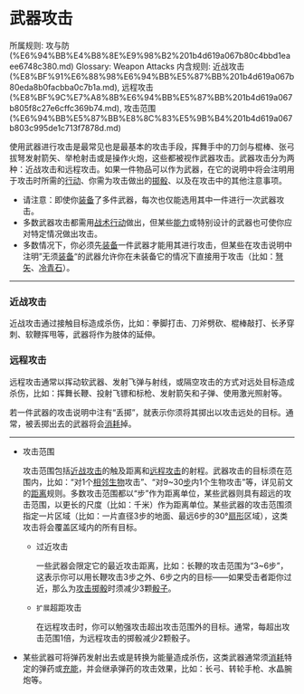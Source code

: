 # 武器攻击

所属规则: 攻与防 (%E6%94%BB%E4%B8%8E%E9%98%B2%201b4d619a067b80c4bbd1eaee6748c380.md)
Glossary: Weapon Attacks
内含规则: 近战攻击 (%E8%BF%91%E6%88%98%E6%94%BB%E5%87%BB%201b4d619a067b80eda8b0facbba0c7b1a.md), 远程攻击 (%E8%BF%9C%E7%A8%8B%E6%94%BB%E5%87%BB%201b4d619a067b805f8c27e6cffc369b74.md), 攻击范围 (%E6%94%BB%E5%87%BB%E8%8C%83%E5%9B%B4%201b4d619a067b803c995de1c713f7878d.md)

使用武器进行攻击是最常见也是最基本的攻击手段，挥舞手中的刀剑与棍棒、张弓拔弩发射箭矢、举枪射击或是操作火炮，这些都被视作武器攻击。武器攻击分为两种：近战攻击和远程攻击。如果一件物品可以作为武器，在它的说明中将会注明用于攻击时所需的[行动](%E8%A1%8C%E5%8A%A8%201b5d619a067b80358481f4e8946e320c.md)、你需为攻击做出的[掷骰](%E6%8E%B7%E9%AA%B0%201b3d619a067b80f89c53e38483e535c4.md)、以及在攻击中的其他注意事项。

- 请注意：即使你[装备](%E8%A3%85%E5%A4%87%201b3d619a067b80f99057fe3412922dd5.md)了多件武器，每次也仅能选用其中一件进行一次武器攻击。
- 多数武器攻击都需用[战术行动](%E6%88%98%E6%9C%AF%E8%A1%8C%E5%8A%A8%201b3d619a067b8051b6eaffd160aee01c.md)做出，但某些[能力](%E8%83%BD%E5%8A%9B%201b3d619a067b80139849d21869c19f49.md)或特别设计的武器也可使你应对特定情况做出攻击。
- 多数情况下，你必须先[装备](%E8%A3%85%E5%A4%87%201b3d619a067b80f99057fe3412922dd5.md)一件武器才能用其进行攻击，但某些在攻击说明中注明”无须[装备](%E8%A3%85%E5%A4%87%201b3d619a067b80f99057fe3412922dd5.md)“的武器允许你在未装备它的情况下直接用于攻击（比如：[弩矢](https://www.notion.so/1bbd619a067b80b0bd28daea5c3ffc0c?pvs=21)、[冷青石](https://www.notion.so/1b6d619a067b80089305e48ab3fb2b3b?pvs=21)）。

---

### 近战攻击

近战攻击通过接触目标造成杀伤，比如：拳脚打击、刀斧劈砍、棍棒敲打、长矛穿刺、软鞭挥甩等，武器将作为肢体的延伸。

### 远程攻击

远程攻击通常以挥动软武器、发射飞弹与射线，或隔空攻击的方式对远处目标造成杀伤，比如：挥舞长鞭、投射飞镖和标枪、发射箭矢和子弹、使用激光照射等。

若一件武器的攻击说明中注有“丢掷”，就表示你须将其掷出以攻击远处的目标。通常，被丢掷出去的武器将会[消耗](%E6%B6%88%E8%80%97%201b3d619a067b80789d16e44120e1be39.md)掉。

---

- 攻击范围
    
    
    攻击范围包括[近战攻击](%E8%BF%91%E6%88%98%E6%94%BB%E5%87%BB%201b4d619a067b80eda8b0facbba0c7b1a.md)的触及距离和[远程攻击](%E8%BF%9C%E7%A8%8B%E6%94%BB%E5%87%BB%201b4d619a067b805f8c27e6cffc369b74.md)的射程。武器攻击的目标须在范围内，比如：“对1个[相邻](%E7%9B%B8%E9%82%BB%201b3d619a067b80d2b1c3cebda0c3ed6f.md)[生物](%E7%94%9F%E7%89%A9%201b3d619a067b80d0bbe1d113bf20ff1f.md)攻击”、“对9~30[步](%E6%AD%A5%201b3d619a067b800fb1cfe9f0ef45b9ef.md)内1个生物攻击”等，详见前文的[距离](%E4%BD%8D%E7%BD%AE%E4%B8%8E%E8%B7%9D%E7%A6%BB%201b3d619a067b805198ace5211c15da45.md)规则。多数攻击范围都以“步”作为距离单位，某些武器则具有超远的攻击范围，以更长的尺度（比如：千米）作为距离单位。某些武器的攻击范围须指定一片区域（比如：一片直径3步的地面、最远6步的30°[扇形](%E6%89%87%E5%BD%A2%201b3d619a067b801f9c36ededc215d9c0.md)区域），这类攻击将会覆盖区域内的所有目标。
    
    - 过近攻击
        
        
        一些武器会限定它的最近攻击距离，比如：长鞭的攻击范围为“3~6步”，这表示你可以用长鞭攻击3步之外、6步之内的目标——如果受击者距你过近，那么为[攻击掷骰](%E6%94%BB%E5%87%BB%E6%8E%B7%E9%AA%B0%201b4d619a067b80299a42f43fa6c00c03.md)时须减少3颗[骰子](%E9%AA%B0%E5%AD%90%201b3d619a067b809a8af1c709238cdb0d.md)。
        
    - `扩展`超距攻击
        
        
        在远程攻击时，你可以勉强攻击超出攻击范围外的目标。通常，每超出攻击范围1倍，为远程攻击的掷骰减少2颗骰子。
        
- 某些武器可将弹药发射出去或是转换为能量造成杀伤，这类武器通常须[消耗](%E6%B6%88%E8%80%97%201b3d619a067b80789d16e44120e1be39.md)特定的弹药或[充能](%E5%85%85%E8%83%BD%201b3d619a067b8070b1c2f929944deec5.md)，并会继承弹药的攻击效果，比如：长弓、转轮手枪、水晶腕炮等。